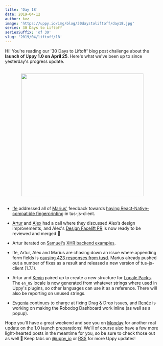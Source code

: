 ```yaml
---
title: 'Day 18'
date: 2019-04-12
author: kvz
image: 'https://uppy.io/img/blog/30daystoliftoff/day18.jpg'
series: 30 Days to Liftoff
seriesSuffix: 'of 30'
slug: '2019/04/liftoff/18'
---
```


Hi! You're reading our '30 Days to Liftoff' blog post challenge about the
**launch of Uppy 1.0 on April 25**. Here's what we've been up to since
yesterday's progress update.

<center><br /><img width="400" src="/img/blog/30daystoliftoff/day18.jpg" /><br /><br /></center>

<!--truncate-->

- [Ife](https://github.com/ifedapoolarewaju) addressed all of
  [Marius'](https://github.com/Acconut) feedback towards
  [having React-Native-compatible fingerprinting](https://github.com/tus/tus-js-client/pull/73)
  in tus-js-client.

- [Artur](https://github.com/arturi) and [Alex](https://github.com/nqst) had a
  call where they discussed Alex’s design improvements, and Alex's
  [Design Facelift PR](https://github.com/transloadit/uppy/pull/1442) is now
  ready to be reviewed and merged :tada:

- Artur iterated on [Samuel's](https://github.com/samuelayo)
  [XHR backend examples](https://github.com/transloadit/uppy/pull/1389).

- Ife, Artur, Alex and Marius are chasing down an issue where appending form
  fields is
  [causing 423 responses from tusd](https://github.com/tus/tusd/issues/259).
  Marius already pushed out a number of fixes as a result and released a new
  version of tus-js-client (1.7.1).

- Artur and [Kevin](https://github.com/tim-kos) paired up to create a new
  structure for [Locale Packs](https://github.com/transloadit/uppy/pull/1443).
  The `en_US` locale is now generated from whatever strings where used in Uppy's
  plugins, so other languages can use it as a reference. There will also be
  reporting on unused strings.

- [Evgenia](https://github.com/lakesare) continues to charge at fixing Drag &
  Drop issues, and [Renée](https://github.com/goto-bus-stop) is working on
  making the Robodog Dashboard work inline (as well as a popup).

Hope you'll have a great weekend and see you on
[Monday](/blog/2019/04/liftoff-21/) for another real update on the 1.0 launch
preparations! We'll of course also have a few more light-hearted posts in the
meantime for you, so be sure to check those out as well :slightly_smiling_face:
Keep tabs on [@uppy_io](https://twitter.com/uppy_io) or
[RSS](https://uppy.io/atom.xml) for more Uppy updates!
